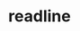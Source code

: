 ---
title: "readline"
layout: cache
categories: [package, develop-2023-08-27]
meta: {"versions": ["8.2"], "compilers": ["apple-clang@=14.0.0", "gcc@=11.1.0", "gcc@=11.3.0", "gcc@=12.1.0", "gcc@=7.3.1", "gcc@=7.5.0", "oneapi@=2023.2.0"], "oss": ["amzn2", "ubuntu18.04", "ubuntu20.04", "ubuntu22.04", "ventura"], "platforms": ["darwin", "linux"], "targets": ["aarch64", "neoverse_n1", "ppc64le", "x86_64", "x86_64_v3"], "stacks": ["aws-isc", "aws-isc-aarch64", "build_systems", "data-vis-sdk", "e4s", "e4s-oneapi", "e4s-power", "gpu-tests", "ml-darwin-aarch64-mps", "ml-linux-x86_64-cpu", "ml-linux-x86_64-cuda", "ml-linux-x86_64-rocm", "radiuss", "radiuss-aws", "radiuss-aws-aarch64", "root", "tutorial"], "num_specs": 10, "num_specs_by_stack": {"root": 10, "ml-darwin-aarch64-mps": 1, "aws-isc-aarch64": 2, "radiuss-aws-aarch64": 2, "e4s-power": 1, "radiuss-aws": 1, "aws-isc": 1, "radiuss": 1, "build_systems": 1, "e4s-oneapi": 1, "e4s": 1, "data-vis-sdk": 1, "gpu-tests": 1, "ml-linux-x86_64-rocm": 1, "ml-linux-x86_64-cuda": 1, "ml-linux-x86_64-cpu": 1, "tutorial": 2}}
spec_details: [{"hash": "fu5vulurimfsxwaewqdacyzc6e7jwgc5", "compiler": "apple-clang@=14.0.0", "versions": ["8.2"], "os": "ventura", "platform": "darwin", "target": "aarch64", "variants": ["build_system=autotools", "patches=bbf97f1"], "stacks": ["root", "ml-darwin-aarch64-mps"], "size": "-", "tarball": "https://binaries.spack.io/releases/develop-2023-08-27/build_cache/darwin-ventura-aarch64/apple-clang-14.0.0/readline-8.2/darwin-ventura-aarch64-apple-clang-14.0.0-readline-8.2-fu5vulurimfsxwaewqdacyzc6e7jwgc5.spack"}, {"hash": "ic3lzvot2ab3e53lddmpx2lzabzvpvqr", "compiler": "gcc@=7.3.1", "versions": ["8.2"], "os": "amzn2", "platform": "linux", "target": "aarch64", "variants": ["build_system=autotools", "patches=bbf97f1"], "stacks": ["root", "aws-isc-aarch64", "radiuss-aws-aarch64"], "size": "-", "tarball": "https://binaries.spack.io/releases/develop-2023-08-27/build_cache/linux-amzn2-aarch64/gcc-7.3.1/readline-8.2/linux-amzn2-aarch64-gcc-7.3.1-readline-8.2-ic3lzvot2ab3e53lddmpx2lzabzvpvqr.spack"}, {"hash": "aqlzb6fam3bxsljehxsbwkmyog54bboj", "compiler": "gcc@=7.3.1", "versions": ["8.2"], "os": "amzn2", "platform": "linux", "target": "neoverse_n1", "variants": ["build_system=autotools", "patches=bbf97f1"], "stacks": ["root", "aws-isc-aarch64", "radiuss-aws-aarch64"], "size": "-", "tarball": "https://binaries.spack.io/releases/develop-2023-08-27/build_cache/linux-amzn2-neoverse_n1/gcc-7.3.1/readline-8.2/linux-amzn2-neoverse_n1-gcc-7.3.1-readline-8.2-aqlzb6fam3bxsljehxsbwkmyog54bboj.spack"}, {"hash": "4djqen7wg6sjldroysaugbgnigquuwkn", "compiler": "gcc@=11.1.0", "versions": ["8.2"], "os": "ubuntu20.04", "platform": "linux", "target": "ppc64le", "variants": ["build_system=autotools", "patches=bbf97f1"], "stacks": ["e4s-power", "root"], "size": "-", "tarball": "https://binaries.spack.io/releases/develop-2023-08-27/build_cache/linux-ubuntu20.04-ppc64le/gcc-11.1.0/readline-8.2/linux-ubuntu20.04-ppc64le-gcc-11.1.0-readline-8.2-4djqen7wg6sjldroysaugbgnigquuwkn.spack"}, {"hash": "lo2g7abjn2gpbcpuujwcmjrlm7lg35pe", "compiler": "gcc@=7.3.1", "versions": ["8.2"], "os": "amzn2", "platform": "linux", "target": "x86_64_v3", "variants": ["build_system=autotools", "patches=bbf97f1"], "stacks": ["radiuss-aws", "aws-isc", "root"], "size": "-", "tarball": "https://binaries.spack.io/releases/develop-2023-08-27/build_cache/linux-amzn2-x86_64_v3/gcc-7.3.1/readline-8.2/linux-amzn2-x86_64_v3-gcc-7.3.1-readline-8.2-lo2g7abjn2gpbcpuujwcmjrlm7lg35pe.spack"}, {"hash": "hreimnmghm4d4tool6qdvbq26wxdmj3h", "compiler": "gcc@=7.5.0", "versions": ["8.2"], "os": "ubuntu18.04", "platform": "linux", "target": "x86_64_v3", "variants": ["build_system=autotools", "patches=bbf97f1"], "stacks": ["root", "radiuss", "build_systems"], "size": "-", "tarball": "https://binaries.spack.io/releases/develop-2023-08-27/build_cache/linux-ubuntu18.04-x86_64_v3/gcc-7.5.0/readline-8.2/linux-ubuntu18.04-x86_64_v3-gcc-7.5.0-readline-8.2-hreimnmghm4d4tool6qdvbq26wxdmj3h.spack"}, {"hash": "eqbd5xxy7doemdfld6lb2whn7ylmsmx6", "compiler": "oneapi@=2023.2.0", "versions": ["8.2"], "os": "ubuntu20.04", "platform": "linux", "target": "x86_64", "variants": ["build_system=autotools", "patches=bbf97f1"], "stacks": ["root", "e4s-oneapi"], "size": "-", "tarball": "https://binaries.spack.io/releases/develop-2023-08-27/build_cache/linux-ubuntu20.04-x86_64/oneapi-2023.2.0/readline-8.2/linux-ubuntu20.04-x86_64-oneapi-2023.2.0-readline-8.2-eqbd5xxy7doemdfld6lb2whn7ylmsmx6.spack"}, {"hash": "ehy6muzm64mco3gs34zwl5ulglo6ayo4", "compiler": "gcc@=11.1.0", "versions": ["8.2"], "os": "ubuntu20.04", "platform": "linux", "target": "x86_64_v3", "variants": ["build_system=autotools", "patches=bbf97f1"], "stacks": ["e4s", "data-vis-sdk", "root", "gpu-tests"], "size": "-", "tarball": "https://binaries.spack.io/releases/develop-2023-08-27/build_cache/linux-ubuntu20.04-x86_64_v3/gcc-11.1.0/readline-8.2/linux-ubuntu20.04-x86_64_v3-gcc-11.1.0-readline-8.2-ehy6muzm64mco3gs34zwl5ulglo6ayo4.spack"}, {"hash": "d5wmublzpo36pdmfqhjjor4wcuv5jtdm", "compiler": "gcc@=11.3.0", "versions": ["8.2"], "os": "ubuntu22.04", "platform": "linux", "target": "x86_64_v3", "variants": ["build_system=autotools", "patches=bbf97f1"], "stacks": ["root", "ml-linux-x86_64-rocm", "ml-linux-x86_64-cuda", "ml-linux-x86_64-cpu", "tutorial"], "size": "-", "tarball": "https://binaries.spack.io/releases/develop-2023-08-27/build_cache/linux-ubuntu22.04-x86_64_v3/gcc-11.3.0/readline-8.2/linux-ubuntu22.04-x86_64_v3-gcc-11.3.0-readline-8.2-d5wmublzpo36pdmfqhjjor4wcuv5jtdm.spack"}, {"hash": "h6skd4baiykhbrxa6y4bmsrww7gfv52s", "compiler": "gcc@=12.1.0", "versions": ["8.2"], "os": "ubuntu22.04", "platform": "linux", "target": "x86_64_v3", "variants": ["build_system=autotools", "patches=bbf97f1"], "stacks": ["root", "tutorial"], "size": "-", "tarball": "https://binaries.spack.io/releases/develop-2023-08-27/build_cache/linux-ubuntu22.04-x86_64_v3/gcc-12.1.0/readline-8.2/linux-ubuntu22.04-x86_64_v3-gcc-12.1.0-readline-8.2-h6skd4baiykhbrxa6y4bmsrww7gfv52s.spack"}]
---